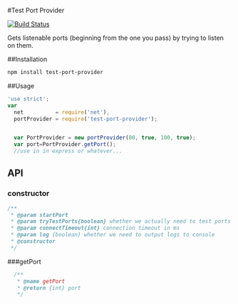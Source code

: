 #Test Port Provider

[![Build Status](https://travis-ci.org/jehy/test-port-provider.svg?branch=master)](https://travis-ci.org/jehy/logfox)

Gets listenable ports (beginning from the one you pass) by trying to listen on them.

##Installation
```bash
npm install test-port-provider
```

##Usage
```js
'use strict';
var
  net          = require('net'),
  portProvider = require('test-port-provider');


  var PortProvider = new portProvider(80, true, 100, true);
  var port=PortProvider.getPort();
  //use in in express or whatever...
```
## API
### constructor
```js
/**
 * @param startPort
 * @param tryTestPorts{boolean} whether we actually need to test ports or just give increments
 * @param connectTimeout{int} connection timeout in ms
 * @param log {boolean} whether we need to output logs to console
 * @constructor
 */
```
###getPort
```js
  /**
   * @name getPort
   * @return {int} port
   */
```
